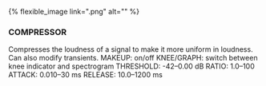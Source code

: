 ---
---

{% flexible_image link=".png" alt="" %}
### COMPRESSOR
Compresses the loudness of a signal to make it more uniform in loudness. Can also modify transients.
MAKEUP: on/off
KNEE/GRAPH: switch between knee indicator and spectrogram
THRESHOLD: -42–0.00 dB
RATIO: 1.0–100
ATTACK: 0.010–30 ms
RELEASE: 10.0–1200 ms
